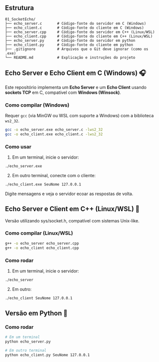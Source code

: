 ## Estrutura

```plaintext
01_SocketEcho/
├── echo_server.c       # Código-fonte do servidor em C (Windows)
├── echo_client.c       # Código-fonte do cliente em C (Windows)
├── echo_server.cpp     # Código-fonte do servidor em C++ (Linux/WSL)
├── echo_client.cpp     # Código-fonte do cliente em C++ (Linux/WSL)
├── echo_server.py      # Código-fonte do servidor em python
├── echo_client.py      # Código-fonte do cliente em python
├── .gitignore          # Arquivos que o Git deve ignorar (como os .exe)
└── README.md           # Explicação e instruções do projeto
```

## Echo Server e Echo Client em C (Windows) 🎧

Este repositório implementa um **Echo Server** e um **Echo Client** usando **sockets TCP** em C, compatível com **Windows (Winsock)**.

### Como compilar (Windows)

Requer `gcc` (via MinGW ou WSL com suporte a Windows) com a biblioteca `ws2_32`.

```bash
gcc -o echo_server.exe echo_server.c -lws2_32
gcc -o echo_client.exe echo_client.c -lws2_32
```

### Como usar

1. Em um terminal, inicie o servidor:

```bash
./echo_server.exe
```

2. Em outro terminal, conecte com o cliente:

```bash
./echo_client.exe SeuNome 127.0.0.1
```

Digite mensagens e veja o servidor ecoar as respostas de volta.

## Echo Server e Client em C++ (Linux/WSL) 🧪
Versão utilizando sys/socket.h, compatível com sistemas Unix-like.

### Como compilar (Linux/WSL)
```bash
g++ -o echo_server echo_server.cpp
g++ -o echo_client echo_client.cpp
```

### Como rodar

1. Em um terminal, inicie o servidor:

```bash
./echo_server
```

2. Em outro:
```bash
./echo_client SeuNome 127.0.0.1
```

## Versão em Python 🐍

### Como rodar

```bash
# Em um terminal
python echo_server.py

# Em outro terminal
python echo_client.py SeuNome 127.0.0.1
```